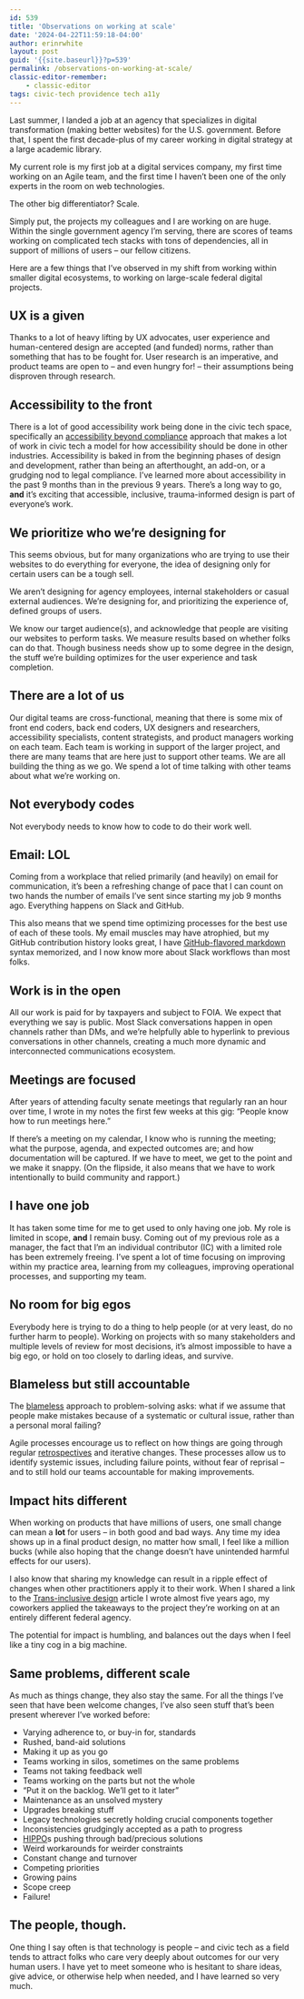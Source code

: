 ```yaml
---
id: 539
title: 'Observations on working at scale'
date: '2024-04-22T11:59:18-04:00'
author: erinrwhite
layout: post
guid: '{{site.baseurl}}?p=539'
permalink: /observations-on-working-at-scale/
classic-editor-remember:
    - classic-editor
tags: civic-tech providence tech a11y
---
```


Last summer, I landed a job at an agency that specializes in digital transformation (making better websites) for the U.S. government. Before that, I spent the first decade-plus of my career working in digital strategy at a large academic library.

My current role is my first job at a digital services company, my first time working on an Agile team, and the first time I haven’t been one of the only experts in the room on web technologies.

The other big differentiator? Scale.

Simply put, the projects my colleagues and I are working on are huge. Within the single government agency I’m serving, there are scores of teams working on complicated tech stacks with tons of dependencies, all in support of millions of users – our fellow citizens.

Here are a few things that I’ve observed in my shift from working within smaller digital ecosystems, to working on large-scale federal digital projects.

## UX is a given

Thanks to a lot of heavy lifting by UX advocates, user experience and human-centered design are accepted (and funded) norms, rather than something that has to be fought for. User research is an imperative, and product teams are open to – and even hungry for! – their assumptions being disproven through research.

## Accessibility to the front

There is a lot of good accessibility work being done in the civic tech space, specifically an [accessibility beyond compliance](https://adhoc.team/playbook-accessibility/) approach that makes a lot of work in civic tech a model for how accessibility should be done in other industries. Accessibility is baked in from the beginning phases of design and development, rather than being an afterthought, an add-on, or a grudging nod to legal compliance. I’ve learned more about accessibility in the past 9 months than in the previous 9 years. There’s a long way to go, **and** it’s exciting that accessible, inclusive, trauma-informed design is part of everyone’s work.

## We prioritize who we’re designing for

This seems obvious, but for many organizations who are trying to use their websites to do everything for everyone, the idea of designing only for certain users can be a tough sell.

We aren’t designing for agency employees, internal stakeholders or casual external audiences. We’re designing for, and prioritizing the experience of, defined groups of users.

We know our target audience(s), and acknowledge that people are visiting our websites to perform tasks. We measure results based on whether folks can do that. Though business needs show up to some degree in the design, the stuff we’re building optimizes for the user experience and task completion.

## There are a lot of us

Our digital teams are cross-functional, meaning that there is some mix of front end coders, back end coders, UX designers and researchers, accessibility specialists, content strategists, and product managers working on each team. Each team is working in support of the larger project, and there are many teams that are here just to support other teams. We are all building the thing as we go. We spend a lot of time talking with other teams about what we’re working on.

## Not everybody codes

Not everybody needs to know how to code to do their work well.

## Email: LOL

Coming from a workplace that relied primarily (and heavily) on email for communication, it’s been a refreshing change of pace that I can count on two hands the number of emails I’ve sent since starting my job 9 months ago. Everything happens on Slack and GitHub.

This also means that we spend time optimizing processes for the best use of each of these tools. My email muscles may have atrophied, but my GitHub contribution history looks great, I have [GitHub-flavored markdown](https://github.github.com/gfm/) syntax memorized, and I now know more about Slack workflows than most folks.

## Work is in the open

All our work is paid for by taxpayers and subject to FOIA. We expect that everything we say is public. Most Slack conversations happen in open channels rather than DMs, and we’re helpfully able to hyperlink to previous conversations in other channels, creating a much more dynamic and interconnected communications ecosystem.

## Meetings are focused

After years of attending faculty senate meetings that regularly ran an hour over time, I wrote in my notes the first few weeks at this gig: “People know how to run meetings here.”

If there’s a meeting on my calendar, I know who is running the meeting; what the purpose, agenda, and expected outcomes are; and how documentation will be captured. If we have to meet, we get to the point and we make it snappy. (On the flipside, it also means that we have to work intentionally to build community and rapport.)

## I have one job

It has taken some time for me to get used to only having one job. My role is limited in scope, **and** I remain busy. Coming out of my previous role as a manager, the fact that I’m an individual contributor (IC) with a limited role has been extremely freeing. I’ve spent a lot of time focusing on improving within my practice area, learning from my colleagues, improving operational processes, and supporting my team.

## No room for big egos

Everybody here is trying to do a thing to help people (or at very least, do no further harm to people). Working on projects with so many stakeholders and multiple levels of review for most decisions, it’s almost impossible to have a big ego, or hold on too closely to darling ideas, and survive.

## Blameless but still accountable

The [blameless](https://www.etsy.com/codeascraft/blameless-postmortems) approach to problem-solving asks: what if we assume that people make mistakes because of a systematic or cultural issue, rather than a personal moral failing?

Agile processes encourage us to reflect on how things are going through regular [retrospectives](https://en.wikipedia.org/wiki/Retrospective#Software_development) and iterative changes. These processes allow us to identify systemic issues, including failure points, without fear of reprisal – and to still hold our teams accountable for making improvements.

## Impact hits different

When working on products that have millions of users, one small change can mean a **lot** for users – in both good and bad ways. Any time my idea shows up in a final product design, no matter how small, I feel like a million bucks (while also hoping that the change doesn’t have unintended harmful effects for our users).

I also know that sharing my knowledge can result in a ripple effect of changes when other practitioners apply it to their work. When I shared a link to the [Trans-inclusive design](https://alistapart.com/article/trans-inclusive-design/) article I wrote almost five years ago, my coworkers applied the takeaways to the project they’re working on at an entirely different federal agency.

The potential for impact is humbling, and balances out the days when I feel like a tiny cog in a big machine.

## Same problems, different scale

As much as things change, they also stay the same. For all the things I’ve seen that have been welcome changes, I’ve also seen stuff that’s been present wherever I’ve worked before:

- Varying adherence to, or buy-in for, standards
- Rushed, band-aid solutions
- Making it up as you go
- Teams working in silos, sometimes on the same problems
- Teams not taking feedback well
- Teams working on the parts but not the whole
- “Put it on the backlog. We’ll get to it later”
- Maintenance as an unsolved mystery
- Upgrades breaking stuff
- Legacy technologies secretly holding crucial components together
- Inconsistencies grudgingly accepted as a path to progress
- [HIPPO](https://jeffgothelf.com/blog/highest-paid-persons-opinion/)s pushing through bad/precious solutions
- Weird workarounds for weirder constraints
- Constant change and turnover
- Competing priorities
- Growing pains
- Scope creep
- Failure!

## The people, though.

One thing I say often is that technology is people – and civic tech as a field tends to attract folks who care very deeply about outcomes for our very human users. I have yet to meet someone who is hesitant to share ideas, give advice, or otherwise help when needed, and I have learned so very much.